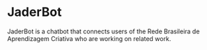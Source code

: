 # JaderBot
JaderBot is a chatbot that connects users of the Rede Brasileira de Aprendizagem Criativa who are working on related work. 
